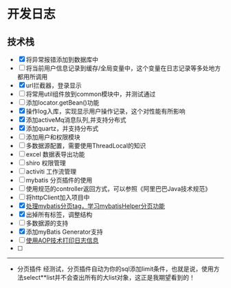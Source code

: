 # 开发日志

## 技术栈
- [x] 将异常报错添加到数据库中
- [ ] 将当前用户信息记录到缓存/全局变量中，这个变量在日志记录等多处地方都用所调用
- [x] url拦截器，登录显示
- [ ] 将常用util组件放到common模块中，并测试通过
- [ ] 添加locator.getBean()功能
- [x] 操作log入库，实现显示用户操作记录，这个对性能有所影响
- [x] 添加activeMq消息队列,并支持分布式
- [x] 添加quartz，并支持分布式
- [ ] 添加用户和权限模块
- [ ] 多数据源配置，需要使用ThreadLocal的知识
- [ ] excel 数据表导出功能
- [ ] shiro 权限管理
- [ ] activiti 工作流管理
- [ ] mybatis 分页插件的使用
- [ ] 使用规范的controller返回方式，可以参照《阿里巴巴Java技术规范》
- [ ] 将httpClient加入项目中
- [x] [处理mybatis分页tag，学习mybatisHelper分页功能](http://blog.csdn.net/isea533/article/details/28921533)
- [x] 出掉所有标签，调整结构
- [ ] 多数据源的支持
- [x] 添加myBatis Generator支持
- [ ] [使用AOP技术打印日志信息](http://blog.didispace.com/cxy-wsm-zml-3/)
- [ ]


---

- 分页插件
经测试，分页插件自动为你的sql添加limit条件，也就是说，使用方法select**list并不会查出所有的大list对象，这正是我期望看到的！
